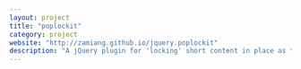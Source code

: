 ```yaml
---
layout: project
title: "poplockit"
category: project
website: "http://zamiang.github.io/jquery.poplockit"
description: "A jQuery plugin for 'locking' short content in place as the user scrolls by longer content."
---
```


